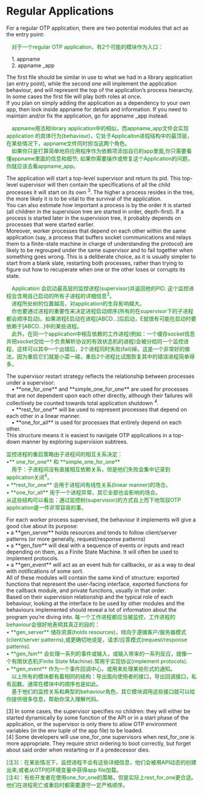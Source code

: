 # Regular Applications
For a regular OTP application, there are two potential modules that act as the entry point:
<p></p>
<font color="green" >
&emsp;对于一个regular OTP application，有2个可能的模块作为入口：
</font>
<p></p>
&emsp;1. appname </br>
&emsp;2. appname _app

<p></p>
The first file should be similar in use to what we had in a library application (an entry point), while the second one will implement the application behaviour, and will represent the top of the application’s process hierarchy. In some cases the first file will play both roles at once.<br>
If you plan on simply adding the application as a dependency to your own app, then look inside appname for details and information. If you need to maintain and/or fix the application, go for appname _app instead.
<p></p>
<font color="green" >
&emsp;appname用法和library application中的相似，而appname_app文件会实现application 的具体行为(behaviour)，它处于Applicaiton进程结构中的最顶层，在某些情况下，appname文件同时担当这两个角色。<br>
&emsp;如果你只是打算简单地将应用程序作为依赖项添加自已的app里面,你只需要看懂appname里面的信息和细节;
如果你需要操作或修复这个Application的问题，你就应该去看appname_app。
</font>
<p></p>
The application will start a top-level supervisor and return its pid. This top-level supervisor will then contain the specifications of all the child processes it will start on its own <sup>3</sup>.
The higher a process resides in the tree, the more likely it is to be vital to the survival of the application.<br>
You can also estimate how important a process is by the order it is started (all children in the supervision tree are started in order, depth-first). If a process is started later in the supervision tree, it probably depends on processes that were started earlier.<br>
Moreover, worker processes that depend on each other within the same application (say, a process that buffers socket communications and relays them to a finite-state machine in charge of understanding the protocol) are likely to be regrouped under the same supervisor and to fail together when something goes wrong. This is a deliberate choice, as it is usually simpler to start from a blank slate, restarting both processes, rather than trying to figure out how to recuperate when one or the other loses or corrupts its state.
<p></p>
<font color="green" >
&emsp;Application 会启动最高层的监控进程(supervisor)并返回他的PID. 这个监控进程会含用自己启动的所有子进程的详细信息<sup>3</sup>。<br>
&emsp;进程所处树的位置越高，对application的生存影响越大。<br>
&emsp;你也要通过进程的重要性来决定进程启动顺序(所有的在supervisor下的子进程都会顺序启动)。如果进程E启动在进程[ABCD...]后启动，E就很有可能在启动时要依赖于[ABCD...]中的某些进程。<br>
&emsp;此外，在同一个application中相互依赖的工作进程(例如：一个缓存socket信息并把socket交给一个负责解析协议的有效状态机的进程)会被分给同一个监控进程，这样可以其中一个出错后，2个进程同时失败(fail)掉。这是一个非常好的做法，因为重启它们就是小菜一碟，重启2个进程比试图恢复其中的错误进程简单得多。
</font>
<p></p>
The supervisor restart strategy reflects the relationship between processes under a supervisor:<br>
&emsp;• **one_for_one** and **simple_one_for_one** are used for processes that are not dependent upon each other directly, although their failures will collectively be counted towards total application shutdown <sup>4</sup>.<br>
&emsp;• **rest_for_one** will be used to represent processes that depend on each other in a linear manner.<br>
&emsp;• **one_for_all** is used for processes that entirely depend on each other.<br>
This structure means it is easiest to navigate OTP applications in a top-down manner by exploring supervision subtrees.<br>
<p></p>
<font color="green" >
监控进程的重启策略由子进程间的相互关系决定：<br>
•** one_for_one** 和 **simple_one_for_one** <br>
&emsp;用于：子进程间没有直接相互依赖关系，但是他们失败会集中记录到application关闭<sup>4</sup>。<br>
• **rest_for_one** 会用于进程间有线性关系(linear manner)的场合。<br>
• **one_for_all** 用于一个进程异常，其它全部也会影响的场合。<br>
从这些结构可以看出：通过监控树(supervisior)的方式自上而下地驾驭OTP application是一件非常容易的事。
</font>
<p></p>
For each worker process supervised, the behaviour it implements will give a good clue about its purpose:<br>
• a **gen_server** holds resources and tends to follow client/server patterns (or more generally, request/response patterns)<br>
• a **gen_fsm** will deal with a sequence of events or inputs and react depending on them, as a Finite State Machine. It will often be used to implement protocols.<br>
• a **gen_event** will act as an event hub for callbacks, or as a way to deal with notifications of some sort.<br>
All of these modules will contain the same kind of structure: exported functions that represent the user-facing interface, exported functions for the callback module, and private functions, usually in that order.<br>
Based on their supervision relationship and the typical role of each behaviour, looking at the interface to be used by other modules and the behaviours implemented should reveal a lot of information about the program you’re diving into.
<font color="green" >
每一个工作进程都应当被监控，工作进程的behaviour会很好地表明其真正的目的：<br>
• **gen_server** 储存资源(holds resources)，倾向于遵循客户/服务器模式(client/server patterns),或更确切地说是，请求/应答模式(request/response patterns).<br>
•  **gen_fsm** 会处理一系列的事件或输入，或输入带来的一系列反应，就像一个有限状态机(Finite State Machine).常用于实现协议(implement protocols).<br>
• **gen_event** 作为一个事件回调中心，或用来处理某些形式的通知。<br>
&emsp;以上所有的模块都有着相同的结构：导出面向使用者的接口，导出回调接口，私有函数。通常在模块中的顺序也是如此。<br>
&emsp;基于他们的监控关系和典型的behaviour角色，其它模块调用这些接口就可以给你提供很多信息，帮助你深入理解代码。
</font>
<p></p>
[3] In some cases, the supervisor specifies no children: they will either be started dynamically by some function of the API or in a start phase of the application, or the supervisor is only there to allow OTP environment variables (in the env tuple of the app file) to be loaded.<br>
[4] Some developers will use one_for_one supervisors when rest_for_one is more appropriate. They
require strict ordering to boot correctly, but forget about said order when restarting or if a predecessor
dies.
<p></p>
<font color="green" >
[注3]：在某些情况下，监控进程不会有这些详细信息，他们会被用API动态的创建出来;或者从OTP的环境变量中获得app file加载。<br>
[注4]：有些开发者在使用one_for_one的策略，但是实际上rest_for_one更合适。他们在进程死亡或重启时都需要遵守一定严格顺序。
</font>
